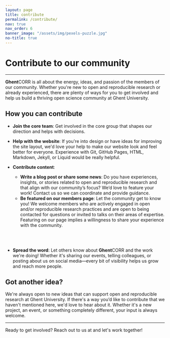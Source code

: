 ```yaml
---
layout: page
title: contribute
permalink: /contribute/
nav: true
nav_order: 6
banner_image: "/assets/img/pexels-puzzle.jpg"
no-title: true
---
```


# Contribute to our community

<hr>

**Ghent**CORR is all about the energy, ideas, and passion of the members of our community. Whether you're new to open and reproducible research or already experienced, there are plenty of ways for you to get involved and help us build a thriving open science community at Ghent University.

## How you can contribute

- **Join the core team**: Get involved in the core group that shapes our direction and helps with decisions.

- **Help with the website**: If you're into design or have ideas for improving the site layout, we'd love your help to make our website look and feel better for everyone. Experience with Git, GitHub Pages, HTML, Markdown, Jekyll, or Liquid would be really helpful.

- **Contribute content**:

  - **Write a blog post or share some news**: Do you have experiences, insights, or stories related to open and reproducible research and that align with our community’s focus? We’d love to feature your work! Contact us so we can coordinate and provide guidance.
  - **Be featured on our members page**: Let the community get to know you! We welcome members who are actively engaged in open and/or reproducible research practices and are open to being contacted for questions or invited to talks on their areas of expertise. Featuring on our page implies a willingness to share your experience with the community.
<br>
<br>

- **Spread the word**: Let others know about **Ghent**CORR and the work we're doing! Whether it's sharing our events, telling colleagues, or posting about us on social media—every bit of visibility helps us grow and reach more people.

## Got another idea?

We're always open to new ideas that can support open and reproducible research at Ghent University. If there's a way you’d like to contribute that we haven't mentioned here, we'd love to hear about it. Whether it's a new project, an event, or something completely different, your input is always welcome.

---

<p>Ready to get involved? Reach out to us at <span id="email"></span> and let's work together!</p>
<script type="text/javascript">
  document.getElementById("email").innerHTML = 
    '<a href="mailto:' + 'ghentcorr' + '@' + 'ugent.be">' + 'ghentcorr' + '@' + 'ugent.be' + '</a>';
</script>

